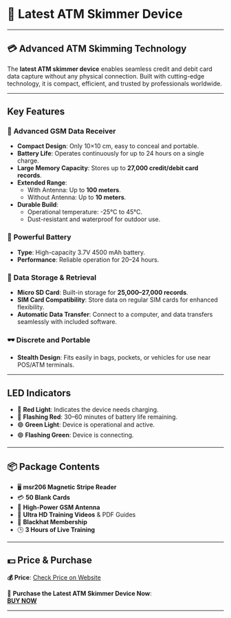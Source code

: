 # 🛒 **Latest ATM Skimmer Device**  

---

## **💳 Advanced ATM Skimming Technology**

The **latest ATM skimmer device** enables seamless credit and debit card data capture without any physical connection. Built with cutting-edge technology, it is compact, efficient, and trusted by professionals worldwide.

---

## **Key Features**

### 📡 **Advanced GSM Data Receiver**
- **Compact Design**: Only 10×10 cm, easy to conceal and portable.
- **Battery Life**: Operates continuously for up to 24 hours on a single charge.
- **Large Memory Capacity**: Stores up to **27,000 credit/debit card records**.
- **Extended Range**:
  - With Antenna: Up to **100 meters**.
  - Without Antenna: Up to **10 meters**.
- **Durable Build**:
  - Operational temperature: -25°C to 45°C.
  - Dust-resistant and waterproof for outdoor use.

### 🔋 **Powerful Battery**
- **Type**: High-capacity 3.7V 4500 mAh battery.
- **Performance**: Reliable operation for 20–24 hours.

### 💾 **Data Storage & Retrieval**
- **Micro SD Card**: Built-in storage for **25,000–27,000 records**.
- **SIM Card Compatibility**: Store data on regular SIM cards for enhanced flexibility.
- **Automatic Data Transfer**: Connect to a computer, and data transfers seamlessly with included software.

### 🕶️ **Discrete and Portable**
- **Stealth Design**: Fits easily in bags, pockets, or vehicles for use near POS/ATM terminals.

---

## **LED Indicators**
- 🔴 **Red Light**: Indicates the device needs charging.
- 🔴 **Flashing Red**: 30–60 minutes of battery life remaining.
- 🟢 **Green Light**: Device is operational and active.
- 🟢 **Flashing Green**: Device is connecting.

---

## **📦 Package Contents**
- 🖥️ **msr206 Magnetic Stripe Reader**  
- 💳 **50 Blank Cards**  
- 📡 **High-Power GSM Antenna**  
- 🎥 **Ultra HD Training Videos** & PDF Guides  
- 🎫 **Blackhat Membership**  
- 🕒 **3 Hours of Live Training**

---

## **💵 Price & Purchase**  
**💰 Price**: [Check Price on Website](https://www.darkexploits.com/product/gsm-data-receiver-pos-atm-skimmer/)  

📌 **Purchase the Latest ATM Skimmer Device Now**:  
[**BUY NOW**](https://www.darkexploits.com/product/gsm-data-receiver-pos-atm-skimmer/)

---


